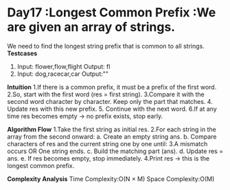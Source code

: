 # Day17 :Longest Common Prefix  :We are given an array of strings.
We need to find the longest string prefix that is common to all strings.
**Testcases**
1. Input: flower,flow,flight       Output: fl
2. Input:  dog,racecar,car         Output:""

**Intuition** 
1.If there is a common prefix, it must be a prefix of the first word.
2.So, start with the first word (res = first string).
3.Compare it with the second word character by character.
    Keep only the part that matches.
4. Update res with this new prefix.
5. Continue with the next word.
6.If at any time res becomes empty → no prefix exists, stop early.

**Algorithm Flow** 
1.Take the first string as initial res.
2.For each string in the array from the second onward:
a. Create an empty string ans.
b. Compare characters of res and the current string one by one until:
3.A mismatch occurs OR
One string ends.
c. Build the matching part (ans).
d. Update res = ans.
e. If res becomes empty, stop immediately.
4.Print res → this is the longest common prefix.

**Complexity Analysis**
Time Complexity:O(N × M)
Space Complexity:O(M)
